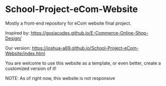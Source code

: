 # School-Project-eCom-Website
Mostly a front-end repository for eCom website final project.

Inspired by: https://gosiacodes.github.io/E-Commerce-Online-Shop-Design/

Our version: https://joshua-a69.github.io/School-Project-eCom-Website/index.html

You are welcome to use this website as a template, or even better, create a customized version of it!

NOTE: As of right now, this website is not responsive
